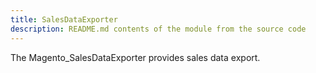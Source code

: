 ```yaml
---
title: SalesDataExporter
description: README.md contents of the module from the source code
---
```


The Magento_SalesDataExporter provides sales data export.
